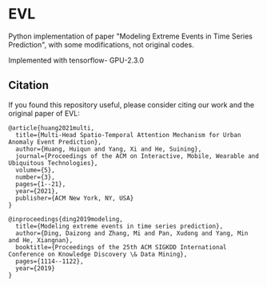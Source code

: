 # EVL
Python implementation of paper "Modeling Extreme Events in Time Series Prediction", with some modifications, not original codes.

Implemented with tensorflow-
GPU-2.3.0 

## Citation
If you found this repository useful, please consider citing our work and the original paper of EVL:

<div class="snippet-clipboard-content notranslate position-relative overflow-auto" data-snippet-clipboard-copy-content="@article{huang2021multi,
  title={Multi-Head Spatio-Temporal Attention Mechanism for Urban Anomaly Event Prediction},
  author={Huang, Huiqun and Yang, Xi and He, Suining},
  journal={Proceedings of the ACM on Interactive, Mobile, Wearable and Ubiquitous Technologies},
  volume={5},
  number={3},
  pages={1--21},
  year={2021},
  publisher={ACM New York, NY, USA}
}"><pre class="notranslate"><code>@article{huang2021multi,
  title={Multi-Head Spatio-Temporal Attention Mechanism for Urban Anomaly Event Prediction},
  author={Huang, Huiqun and Yang, Xi and He, Suining},
  journal={Proceedings of the ACM on Interactive, Mobile, Wearable and Ubiquitous Technologies},
  volume={5},
  number={3},
  pages={1--21},
  year={2021},
  publisher={ACM New York, NY, USA}
}
</code></pre></div>

<div class="snippet-clipboard-content notranslate position-relative overflow-auto" data-snippet-clipboard-copy-content="@inproceedings{ding2019modeling,
  title={Modeling extreme events in time series prediction},
  author={Ding, Daizong and Zhang, Mi and Pan, Xudong and Yang, Min and He, Xiangnan},
  booktitle={Proceedings of the 25th ACM SIGKDD International Conference on Knowledge Discovery \& Data Mining},
  pages={1114--1122},
  year={2019}
}"><pre class="notranslate"><code>@inproceedings{ding2019modeling,
  title={Modeling extreme events in time series prediction},
  author={Ding, Daizong and Zhang, Mi and Pan, Xudong and Yang, Min and He, Xiangnan},
  booktitle={Proceedings of the 25th ACM SIGKDD International Conference on Knowledge Discovery \& Data Mining},
  pages={1114--1122},
  year={2019}
}
</code></pre></div>


